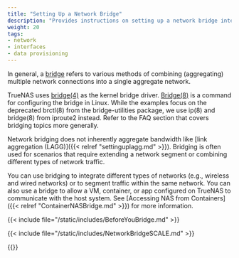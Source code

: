 ```yaml
---
title: "Setting Up a Network Bridge"
description: "Provides instructions on setting up a network bridge interface."
weight: 20
tags:
- network
- interfaces
- data provisioning
---
```


In general, a [bridge](https://tools.ietf.org/html/rfc6325) refers to various methods of combining (aggregating) multiple network connections into a single aggregate network.

TrueNAS uses [bridge(4)](https://www.freebsd.org/cgi/man.cgi?bridge(4)) as the kernel bridge driver.
[Bridge(8)](https://wiki.linuxfoundation.org/networking/bridge) is a command for configuring the bridge in Linux.
While the examples focus on the deprecated brctl(8) from the bridge-utilities package, we use ip(8) and bridge(8) from iproute2 instead.
Refer to the FAQ section that covers bridging topics more generally.

Network bridging does not inherently aggregate bandwidth like [link aggregation (LAGG)]({{< relref "settinguplagg.md" >}}).
Bridging is often used for scenarios that require extending a network segment or combining different types of network traffic.

You can use bridging to integrate different types of networks (e.g., wireless and wired networks) or to segment traffic within the same network.
You can also use a bridge to allow a VM, container, or app configured on TrueNAS to communicate with the host system.
See [Accessing NAS from Containers]({{< relref "ContainerNASBridge.md" >}}) for more information.

{{< include file="/static/includes/BeforeYouBridge.md" >}}

{{< include file="/static/includes/NetworkBridgeSCALE.md" >}}

{{<include file="/static/includes/addcolumnorganizer.md">}}

